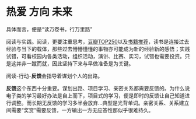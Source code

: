 # 热爱 方向 未来

具体而言，便是“读万卷书，行万里路”

阅读与实践。阅读，更要注重思考，[豆瓣TOP250](https://book.douban.com/top250)以及[书籍推荐](/心理学推荐/书籍推荐.md)，读书是连接过去经验与当下的载体，那些过去懵懵懂懂的事物亦可能成为新的经验新的感悟；实践试错，可看校园内各类活动，组织活动，演讲、比赛、实习，试错也需要投资。只是这并非一蹴而就，因此坚持下来与早做准备是为关键。

阅读-行动-**反馈**会指导着谋划个人的出路。

**反馈**这个东西十分重要。谋划出路、项目学习、亲密关系都需要反馈的。为什么说电子类的学习最好办法是自上而下，项目式的学习，便是即时的反馈让自己知道进行调整。而长期无反馈的学习多半会放弃...典型是光背单词。亲密关系、关系建立间需要“奖赏”需要反馈，一方输出一方无应答性那似乎很难持久。